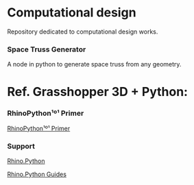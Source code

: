 # Computational design

Repository dedicated to computational design works.

### Space Truss Generator

A node in python to generate space truss from any geometry.

###  


# Ref. Grasshopper 3D + Python:

### RhinoPython¹º¹ Primer

[RhinoPython¹º¹ Primer](https://www.rhino3d.com/download/IronPython/5.0/RhinoPython101)

### Support

[Rhino.Python](https://developer.rhino3d.com/guides/#rhinopython)

[Rhino.Python Guides](https://developer.rhino3d.com/guides/rhinopython/)
